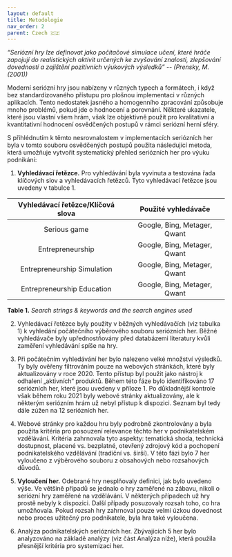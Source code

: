 ```yaml
---
layout: default
title: Metodologie
nav_order: 2
parent: Czech 🇨🇿
---
```


_“Seriózní hry lze definovat jako počítačové simulace učení, které hráče zapojují do realistických aktivit určených ke zvyšování znalostí, zlepšování dovedností a zajištění pozitivních výukových výsledků” -- (Prensky, M. (2001))_

Moderní seriózní hry jsou nabízeny v různých typech a formátech, i když bez standardizovaného přístupu pro plošnou implementaci v různých aplikacích. Tento nedostatek jasného a homogenního zpracování způsobuje mnoho problémů, pokud jde o hodnocení a porovnání. Některé ukazatele, které jsou vlastní všem hrám, však lze objektivně použít pro kvalitativní a kvantitativní hodnocení osvědčených postupů v rámci seriózní herní sféry.

S přihlédnutím k těmto nesrovnalostem v implementacích seriózních her byla v tomto souboru osvědčených postupů použita následující metoda, která umožňuje vytvořit systematický přehled seriózních her pro výuku podnikání:

1. **Vyhledávací řetězce.** Pro vyhledávání byla vyvinuta a testována řada klíčových slov a vyhledávacích řetězců. Tyto vyhledávací řetězce jsou uvedeny v tabulce 1.

| **Vyhledávací řetězce/Klíčová slova** |   **Použité vyhledávače**    |
| :-----------------------------------: | :--------------------------: |
|             Serious game              | Google, Bing, Metager, Qwant |
|           Entrepreneurship            | Google, Bing, Metager, Qwant |
|      Entrepreneurship Simulation      | Google, Bing, Metager, Qwant |
|      Entrepreneurship Education       | Google, Bing, Metager, Qwant |

**Table 1.** _Search strings & keywords and the search engines used_

2. Vyhledávací řetězce byly použity v běžných vyhledávačích (viz tabulka 1) k vyhledání počátečního výběrového souboru seriózních her. Běžné vyhledávače byly upřednostňovány před databázemi literatury kvůli zaměření vyhledávání spíše na hry.

3. Při počátečním vyhledávání her bylo nalezeno velké množství výsledků. Ty byly ověřeny filtrováním pouze na webových stránkách, které byly aktualizovány v roce 2020. Tento přístup byl použit jako nástroj k odhalení „aktivních“ produktů. Během této fáze bylo identifikováno 17 seriózních her, které jsou uvedeny v příloze 1. Po důkladnější kontrole však během roku 2021 byly webové stránky aktualizovány, ale k některým seriózním hrám už nebyl přístup k dispozici. Seznam byl tedy dále zúžen na 12 seriózních her.

4. Webové stránky pro každou hru byly podrobně zkontrolovány a byla použita kritéria pro posouzení relevance těchto her v podnikatelském vzdělávání. Kritéria zahrnovala tyto aspekty: tematická shoda, technická dostupnost, placené vs. bezplatné, otevřený zdrojový kód a pochopení podnikatelského vzdělávání (tradiční vs. širší). V této fázi bylo 7 her vyloučeno z výběrového souboru z obsahových nebo rozsahových důvodů.

5. **Vyloučení her.** Odebrané hry nesplňovaly definici, jak bylo uvedeno výše. Ve většině případů se jednalo o hry zaměřené na zábavu, nikoli o seriózní hry zaměřené na vzdělávání. V některých případech už hry prostě nebyly k dispozici. Další případy posuzovaly rozsah toho, co hra umožňovala. Pokud rozsah hry zahrnoval pouze velmi úzkou dovednost nebo proces užitečný pro podnikatele, byla hra také vyloučena.

6. Analýza podnikatelských seriózních her. Zbývajících 5 her bylo analyzováno na základě analýzy (viz část Analýza níže), která použila přesnější kritéria pro systemizaci her.
